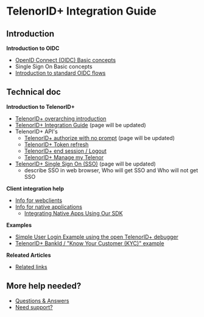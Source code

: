 # TelenorID\+ Integration Guide

## Introduction

__Introduction to OIDC__

* [OpenID Connect (OIDC) Basic concepts](OIDC_basics.md)
* Single Sign On Basic concepts
* [Introduction to standard OIDC flows](TelenorID_Plus_-_standard_oidc_flows.md)

## Technical doc


__Introduction to TelenorID\+__


* [TelenorID\+ overarching introduction](TelenorID_Plus_-_intro.md)
* [TelenorID\+ Integration Guide](TelenorID_Plus_-_integration_guide.md) (page will be updated) 
* TelenorID\+ API's
  * [TelenorID\+ authorize with no prompt](TelenorID_Plus_-_SSO.md) (page will be updated) 
  * [TelenorID\+ Token refresh](TelenorID_Plus_-_token_refresh.md)
  * [TelenorID\+ end session / Logout](TelenorID_Plus_-_logout.md)
  * [TelenorID\+ Manage my Telenor](TelenorID_Plus_-_ManageMyTelenor.md)
* [TelenorID\+ Single Sign On (SSO)](TelenorID_Plus_-_SSO.md) (page will be updated) 
  *  describe SSO in web browser, Who will get SSO and Who will not get SSO
  
__Client integration help__

* [Info for webclients](TelenorID_Plus_-_WebClients.md)
* [Info for native applications](TelenorID_Plus_-_NativeClients.md)
  * [Integrating Native Apps Using Our SDK](TelenorID_Plus_-_telenorid_from_sdk.md)
  
__Examples__

 * [Simple User Login Example using the open TelenorID\+ debugger](TelenorID_Plus_-_user_login_-_integration_example_step_by_step.md)
 * [TelenorID\+ BankId / "Know Your Customer (KYC)" example](TelenorID_Plus_-_kyc_bankid_-_integration_example_step_by_step.md)

__Releated Articles__

 * [Related links](RelatedArticles.md)

## More help needed?

 * [Questions & Answers](TelenorID_Plus_-_QandA.md)
 * [Need support?](TelenorID_Plus_-_help.md)


